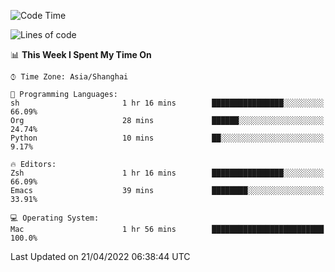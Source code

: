 <!--START_SECTION:waka-->
![Code Time](http://img.shields.io/badge/Code%20Time-698%20hrs%2010%20mins-blue)

![Lines of code](https://img.shields.io/badge/From%20Hello%20World%20I%27ve%20Written-22%20Thousand%20lines%20of%20code-blue)

📊 **This Week I Spent My Time On** 

```text
⌚︎ Time Zone: Asia/Shanghai

💬 Programming Languages: 
sh                       1 hr 16 mins        ████████████████░░░░░░░░░   66.09% 
Org                      28 mins             ██████░░░░░░░░░░░░░░░░░░░   24.74% 
Python                   10 mins             ██░░░░░░░░░░░░░░░░░░░░░░░   9.17%

🔥 Editors: 
Zsh                      1 hr 16 mins        ████████████████░░░░░░░░░   66.09% 
Emacs                    39 mins             ████████░░░░░░░░░░░░░░░░░   33.91%

💻 Operating System: 
Mac                      1 hr 56 mins        █████████████████████████   100.0%

```


 Last Updated on 21/04/2022 06:38:44 UTC
<!--END_SECTION:waka-->
